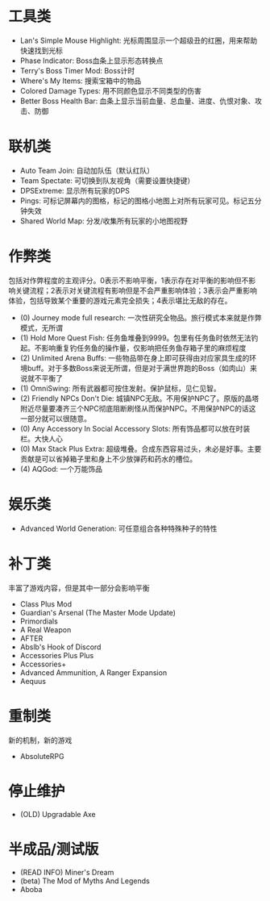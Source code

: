 # 工具类
- Lan's Simple Mouse Highlight: 光标周围显示一个超级丑的红圈，用来帮助快速找到光标
- Phase Indicator: Boss血条上显示形态转换点
- Terry's Boss Timer Mod: Boss计时
- Where's My Items: 搜索宝箱中的物品
- Colored Damage Types: 用不同颜色显示不同类型的伤害
- Better Boss Health Bar: 血条上显示当前血量、总血量、进度、仇恨对象、攻击、防御

# 联机类
- Auto Team Join: 自动加队伍（默认红队）
- Team Spectate: 可切换到队友视角（需要设置快捷键）
- DPSExtreme: 显示所有玩家的DPS
- Pings: 可标记屏幕内的图格，标记的图格小地图上对所有玩家可见。标记五分钟失效
- Shared World Map: 分发/收集所有玩家的小地图视野

# 作弊类
包括对作弊程度的主观评分。0表示不影响平衡，1表示存在对平衡的影响但不影响关键流程；2表示对关键流程有影响但是不会严重影响体验；3表示会严重影响体验，包括导致某个重要的游戏元素完全损失；4表示堪比无敌的存在。
- (0) Journey mode full research: 一次性研究全物品。旅行模式本来就是作弊模式，无所谓
- (1) Hold More Quest Fish: 任务鱼堆叠到9999。包里有任务鱼时依然无法钓起。不影响重复钓任务鱼的操作量，仅影响把任务鱼存箱子里的麻烦程度
- (2) Unlimited Arena Buffs: 一些物品带在身上即可获得由对应家具生成的环境buff。对于多数Boss来说无所谓，但是对于满世界跑的Boss（如肉山）来说就不平衡了
- (1) OmniSwing: 所有武器都可按住发射。保护鼠标，见仁见智。
- (2) Friendly NPCs Don't Die: 城镇NPC无敌。不用保护NPC了。原版的晶塔附近尽量要凑齐三个NPC彻底阻断刷怪从而保护NPC。不用保护NPC的话这一部分就可以很随意。
- (0) Any Accessory In Social Accessory Slots: 所有饰品都可以放在时装栏。大快人心
- (0) Max Stack Plus Extra: 超级堆叠。合成东西容易过头，未必是好事。主要贡献是可以省掉箱子里和身上不少放弹药和药水的槽位。
- (4) AQGod: 一个万能饰品

# 娱乐类
- Advanced World Generation: 可任意组合各种特殊种子的特性

# 补丁类
丰富了游戏内容，但是其中一部分会影响平衡
- Class Plus Mod
- Guardian's Arsenal (The Master Mode Update)
- Primordials
- A Real Weapon
- AFTER
- Abslb's Hook of Discord
- Accessories Plus Plus
- Accessories+
- Advanced Ammunition, A Ranger Expansion
- Aequus

# 重制类
新的机制，新的游戏
- AbsoluteRPG

# 停止维护
- (OLD) Upgradable Axe

# 半成品/测试版
- (READ INFO) Miner's Dream
- (beta) The Mod of Myths And Legends
- Aboba
